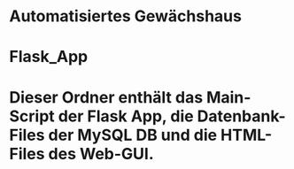 # Automatisiertes Gewächshaus
# Flask_App

# Dieser Ordner enthält das Main-Script der Flask App, die Datenbank-Files der MySQL DB und die HTML-Files des Web-GUI.